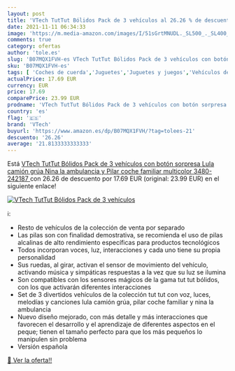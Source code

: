 ```yaml
---
layout: post
title: 'VTech TutTut Bólidos Pack de 3 vehículos al 26.26 % de descuento'
date: 2021-11-11 06:34:33
image: 'https://m.media-amazon.com/images/I/51sGrtMNUDL._SL500_._SL400_.jpg'
comments: true
category: ofertas
author: 'tole.es'
slug: 'B07MQX1FVH-es VTech TutTut Bólidos Pack de 3 vehículos con botón...'
sku: 'B07MQX1FVH-es'
tags: [ 'Coches de cuerda','Juguetes','Juguetes y juegos','Vehículos de juguete para niños','vtech', ]
actualPrice: 17.69 EUR
currency: EUR
price: 17.69
comparePrice: 23.99 EUR
prodname: 'VTech TutTut Bólidos Pack de 3 vehículos con botón sorpresa  Lula camión grúa  Nina la ambulancia y Pilar coche familiar  multicolor  3480-242187 '
country: 'es'
flag: '🇪🇸'
brand: 'VTech'
buyurl: 'https://www.amazon.es/dp/B07MQX1FVH/?tag=tolees-21'
descuento: '26.26'
average: '21.8133333333333'
---
```


Está [VTech TutTut Bólidos Pack de 3 vehículos con botón sorpresa  Lula camión grúa  Nina la ambulancia y Pilar coche familiar  multicolor  3480-242187 ](https://www.amazon.es/dp/B07MQX1FVH/?tag=tolees-21) con 26.26 de descuento por 17.69 EUR (original: 23.99 EUR) en el siguiente enlace!

[![VTech TutTut Bólidos Pack de 3 vehículos](https://m.media-amazon.com/images/I/51sGrtMNUDL._SL500_._SL400_.jpg)](https://www.amazon.es/dp/B07MQX1FVH/?tag=tolees-21)

ℹ️:

- Resto de vehículos de la colección de venta por separado
- Las pilas son con finalidad demostrativa, se recomienda el uso de pilas alcalinas de alto rendimiento específicas para productos tecnológicos
- Todos incorporan voces, luz, interacciones y cada uno tiene su propia personalidad
- Sus ruedas, al girar, activan el sensor de movimiento del vehículo, activando música y simpáticas respuestas a la vez que su luz se ilumina
- Son compatibles con los sensores mágicos de la gama tut tut bólidos, con los que activarán diferentes interacciones
- Set de 3 divertidos vehículos de la colección tut tut con voz, luces, melodías y canciones lula camión grúa, pilar coche familiar y nina la ambulancia
- Nuevo diseño mejorado, con más detalle y más interacciones que favorecen el desarrollo y el aprendizaje de diferentes aspectos en el peque; tienen el tamaño perfecto para que los más pequeños lo manipulen sin problema
- Versión española

[🛒 Ver la oferta!!](https://www.amazon.es/dp/B07MQX1FVH/?tag=tolees-21)
